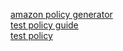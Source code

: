 [amazon policy generator](https://awspolicygen.s3.amazonaws.com/policygen.html)  
[test policy guide](https://docs.aws.amazon.com/IAM/latest/UserGuide/access_policies_testing-policies.html)  
[test policy](https://policysim.aws.amazon.com/home/index.jsp)